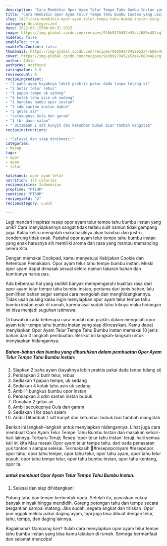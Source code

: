 ```yaml
---
description: "Cara Membikin Opor Ayam Telur Tempe Tahu Bumbu Instan yang Lezat"
title: "Cara Membikin Opor Ayam Telur Tempe Tahu Bumbu Instan yang Lezat"
slug: 1427-cara-membikin-opor-ayam-telur-tempe-tahu-bumbu-instan-yang-lezat
category: Uncategorized
date: 2022-09-15T00:00:31.932Z
image: https://img-global.cpcdn.com/recipes/910b9170452e53a4/680x482cq70/opor-ayam-telur-tempe-tahu-bumbu-instan-foto-resep-utama.jpg
hideToc: false
enableToc: true
enableTocContent: false
thumbnail: https://img-global.cpcdn.com/recipes/910b9170452e53a4/680x482cq70/opor-ayam-telur-tempe-tahu-bumbu-instan-foto-resep-utama.jpg
cover: https://img-global.cpcdn.com/recipes/910b9170452e53a4/680x482cq70/opor-ayam-telur-tempe-tahu-bumbu-instan-foto-resep-utama.jpg
author: Admin
authorAv: notfound
ratingvalue: 3.8
reviewcount: 9
recipeingredient:
- "2 paha ayam kayaknya lebih praktis pakai dada tanpa tulang si"
- "2 butir telur rebus"
- "1 papan tempe uk sedang"
- "4 kotak tahu asin uk sedang"
- "1 bungkus bumbu opor instan"
- "3 sdm santan instan bubuk"
- "2 gelas air"
- "secukupnya Gula dan garam"
- "1 lbr daun salam"
- " Ditambah 1 sdt kunyit dan ketumbar bubuk biar tambah mangstab"
recipeinstructions:

- "Selesai dan siap dinikmati!"
categories:
- Resep
tags:
- opor
- ayam
- telur

katakunci: opor ayam telur 
nutrition: 172 calories
recipecuisine: Indonesian
preptime: "PT14M"
cooktime: "PT39M"
recipeyield: "2"
recipecategory: Lunch

---
```





Lagi mencari inspirasi resep opor ayam telur tempe tahu bumbu instan yang unik? Cara menyiapkannya sangat tidak terlalu sulit namun tidak gampang juga. Kalau keliru mengolah maka hasilnya akan hambar dan justru cenderung tidak enak. Padahal opor ayam telur tempe tahu bumbu instan yang enak harusnya sih memiliki aroma dan rasa yang mampu memancing selera Kita.





Dengan memakai Cookpad, kamu menyetujui Kebijakan Cookie dan Ketentuan Pemakaian. Opor ayam telur tahu tempe bumbu instan. Meski opor ayam dapat dimasak sesuai selera namun takaran bahan dan bumbunya harus pas.

Ada beberapa hal yang sedikit banyak mempengaruhi kualitas rasa dari opor ayam telur tempe tahu bumbu instan, pertama dari jenis bahan, lalu pemilihan bahan segar sampai cara mengolah dan menghidangkannya. Tidak usah pusing kalau ingin menyiapkan opor ayam telur tempe tahu bumbu instan enak di rumah, karena asal sudah tahu triknya maka hidangan ini bisa menjadi suguhan istimewa.






Di bawah ini ada beberapa cara mudah dan praktis dalam mengolah opor ayam telur tempe tahu bumbu instan yang siap dikreasikan. Kamu dapat menyiapkan Opor Ayam Telur Tempe Tahu Bumbu Instan memakai 10 jenis bahan dan 0 langkah pembuatan. Berikut ini langkah-langkah untuk menyiapkan hidangannya.

<!--inarticleads1-->

##### Bahan-bahan dan bumbu yang dibutuhkan dalam pembuatan Opor Ayam Telur Tempe Tahu Bumbu Instan:

1. Siapkan 2 paha ayam (kayaknya lebih praktis pakai dada tanpa tulang si)
1. Persiapkan 2 butir telur, rebus
1. Sediakan 1 papan tempe, uk sedang
1. Sediakan 4 kotak tahu asin uk sedang
1. Ambil 1 bungkus bumbu opor instan
1. Persiapkan 3 sdm santan instan bubuk
1. Gunakan 2 gelas air
1. Ambil secukupnya Gula dan garam
1. Sediakan 1 lbr daun salam
1. Ambil  Ditambah 1 sdt kunyit dan ketumbar bubuk biar tambah mangstab


Berikut ini langkah-langkah untuk menyiapkan hidangannya. Lihat juga cara membuat Opor Ayam Telur Tempe Tahu Bumbu Instan dan masakan sehari-hari lainnya. Terbaru Teruji; Resep &#39;opor telur tahu instan&#39; teruji. haiii semua kali ini kita Mau masak Opor ayam telur tempe tahu. dari oada penasaran yuk tontonin sampai selesai. Terimakasih 🤗#resepoporayam #resepopor. opor tahu, opor tahu tempe, opor tahu telur, opor tahu ayam, opor tahu telur puyuh, opor tahu tempe telur, opor tahu bumbu instan, opor tahu kentang, opor ta. 

<!--inarticleads2-->

#####  untuk membuat Opor Ayam Telur Tempe Tahu Bumbu Instan:


1. Selesai dan siap dihidangkan!

Potong tahu dan tempe berbentuk dadu. Setelah itu, panaskan cukup banyak minyak hingga mendidih. Goreng potongan tahu dan tempe secara bergantian sampai matang. Jika sudah, segera angkat dan tiriskan. Opor pun nggak melulu pakai daging ayam, tapi juga bisa dibuat dengan telur, tahu, tempe, dan daging lainnya. 

Bagaimana? Gampang kan? Itulah cara menyiapkan opor ayam telur tempe tahu bumbu instan yang bisa kamu lakukan di rumah. Semoga bermanfaat dan selamat mencoba!
